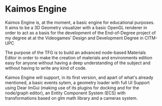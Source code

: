 # Kaimos Engine
Kaimos Engine is, at the moment, a basic engine for educational purposes. It aims to be a 3D Geometry visualizer with a basic OpenGL renderer in order to act as a basis for the development of the End-of-Degree project of my degree at at the Videogames' Design and Development Degree in CITM-UPC

The purpose of the TFG is to build an advanced node-based Materials Editor in order to make the creation of materials and environments edition easy for anyone without having a deep understanding of the subject and without having to write any kind of code.


Kaimos Engine will support, in its first version, and apart of what's already mentioned, a basic events sytem, a geometry loader with full UI Support using Dear ImGui (making use of its plugins for docking and for the node/graph editor), an Entity Component System (ECS) with transformations based on glm math library and a cameras system.